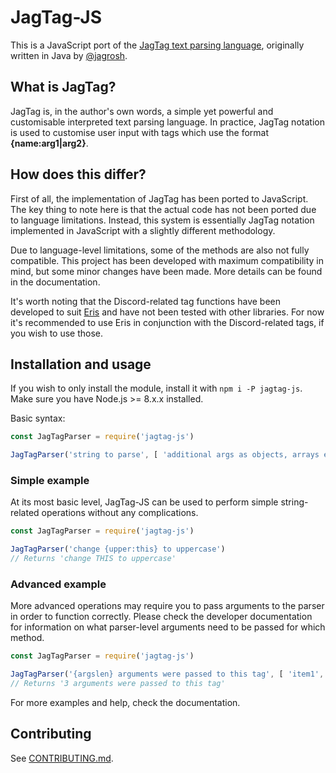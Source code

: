 # JagTag-JS

This is a JavaScript port of the [JagTag text parsing language](https://github/jagrosh/JagTag), originally written in Java by [@jagrosh](https://github.com/jagrosh).

## What is JagTag?

JagTag is, in the author's own words, a simple yet powerful and customisable interpreted text parsing language. In practice, JagTag notation is used to customise user input with tags which use the format **{name:arg1|arg2}**.

## How does this differ?

First of all, the implementation of JagTag has been ported to JavaScript. The key thing to note here is that the actual code has not been ported due to language limitations. Instead, this system is essentially JagTag notation implemented in JavaScript with a slightly different methodology.

Due to language-level limitations, some of the methods are also not fully compatible. This project has been developed with maximum compatibility in mind, but some minor changes have been made. More details can be found in the documentation.

It's worth noting that the Discord-related tag functions have been developed to suit [Eris](https://github.com/abalabahaha/eris) and have not been tested with other libraries. For now it's recommended to use Eris in conjunction with the Discord-related tags, if you wish to use those.

## Installation and usage

If you wish to only install the module, install it with `npm i -P jagtag-js`. Make sure you have Node.js >= 8.x.x installed.

Basic syntax:

```js
const JagTagParser = require('jagtag-js')

JagTagParser('string to parse', [ 'additional args as objects, arrays etc.' ])
```

### Simple example

At its most basic level, JagTag-JS can be used to perform simple string-related operations without any complications.

```js
const JagTagParser = require('jagtag-js')

JagTagParser('change {upper:this} to uppercase')
// Returns 'change THIS to uppercase'
```

### Advanced example

More advanced operations may require you to pass arguments to the parser in order to function correctly. Please check the developer documentation for information on what parser-level arguments need to be passed for which method.

```js
const JagTagParser = require('jagtag-js')

JagTagParser('{argslen} arguments were passed to this tag', [ 'item1', 'item2', 'item3' ])
// Returns '3 arguments were passed to this tag'
```

For more examples and help, check the documentation.

## Contributing

See [CONTRIBUTING.md](.github/CONTRIBUTING.md).

